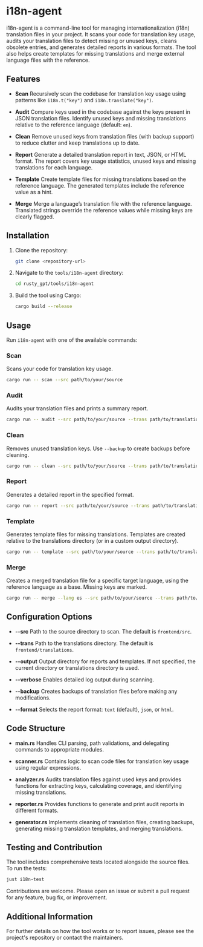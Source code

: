 # i18n-agent

i18n-agent is a command-line tool for managing internationalization (i18n) translation files in your project. It scans your code for translation key usage, audits your translation files to detect missing or unused keys, cleans obsolete entries, and generates detailed reports in various formats. The tool also helps create templates for missing translations and merge external language files with the reference.

## Features

- **Scan** Recursively scan the codebase for translation key usage using patterns like `i18n.t("key")` and `i18n.translate("key")`.

- **Audit** Compare keys used in the codebase against the keys present in JSON translation files. Identify unused keys and missing translations relative to the reference language (default: `en`).

- **Clean** Remove unused keys from translation files (with backup support) to reduce clutter and keep translations up to date.

- **Report** Generate a detailed translation report in text, JSON, or HTML format. The report covers key usage statistics, unused keys and missing translations for each language.

- **Template** Create template files for missing translations based on the reference language. The generated templates include the reference value as a hint.

- **Merge** Merge a language’s translation file with the reference language. Translated strings override the reference values while missing keys are clearly flagged.

## Installation

1. Clone the repository:
   ```bash
   git clone <repository-url>
   ```
2. Navigate to the `tools/i18n-agent` directory:
   ```bash
   cd rusty_gpt/tools/i18n-agent
   ```
3. Build the tool using Cargo:
   ```bash
   cargo build --release
   ```

## Usage

Run `i18n-agent` with one of the available commands:

### Scan

Scans your code for translation key usage.

```bash
cargo run -- scan --src path/to/your/source
```

### Audit

Audits your translation files and prints a summary report.

```bash
cargo run -- audit --src path/to/your/source --trans path/to/translations [--format text|json|html]
```

### Clean

Removes unused translation keys. Use `--backup` to create backups before cleaning.

```bash
cargo run -- clean --src path/to/your/source --trans path/to/translations --backup
```

### Report

Generates a detailed report in the specified format.

```bash
cargo run -- report --src path/to/your/source --trans path/to/translations [--output output_directory] --format html
```

### Template

Generates template files for missing translations. Templates are created relative to the translations directory (or in a custom output directory).

```bash
cargo run -- template --src path/to/your/source --trans path/to/translations [--output output_directory]
```

### Merge

Creates a merged translation file for a specific target language, using the reference language as a base. Missing keys are marked.

```bash
cargo run -- merge --lang es --src path/to/your/source --trans path/to/translations [--output output_directory]
```

## Configuration Options

- **--src** Path to the source directory to scan. The default is `frontend/src`.

- **--trans** Path to the translations directory. The default is `frontend/translations`.

- **--output** Output directory for reports and templates. If not specified, the current directory or translations directory is used.

- **--verbose** Enables detailed log output during scanning.

- **--backup** Creates backups of translation files before making any modifications.

- **--format** Selects the report format: `text` (default), `json`, or `html`.

## Code Structure

- **main.rs** Handles CLI parsing, path validations, and delegating commands to appropriate modules.

- **scanner.rs** Contains logic to scan code files for translation key usage using regular expressions.

- **analyzer.rs** Audits translation files against used keys and provides functions for extracting keys, calculating coverage, and identifying missing translations.

- **reporter.rs** Provides functions to generate and print audit reports in different formats.

- **generator.rs** Implements cleaning of translation files, creating backups, generating missing translation templates, and merging translations.

## Testing and Contribution

The tool includes comprehensive tests located alongside the source files. To run the tests:

```bash
just i18n-test
```

Contributions are welcome. Please open an issue or submit a pull request for any feature, bug fix, or improvement.

## Additional Information

For further details on how the tool works or to report issues, please see the project's repository or contact the maintainers.
